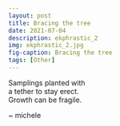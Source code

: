 ```yaml
---
layout: post
title: Bracing the tree
date: 2021-07-04
description: ekphrastic_2
img: ekphrastic_2.jpg
fig-caption: Bracing the tree
tags: [Other]
---
```

Samplings planted with   
a tether to stay erect.   
Growth can be fragile.   

~ michele